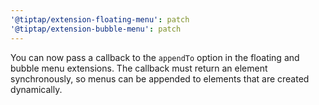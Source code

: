 ```yaml
---
'@tiptap/extension-floating-menu': patch
'@tiptap/extension-bubble-menu': patch
---
```


You can now pass a callback to the `appendTo` option in the floating and bubble menu
extensions. The callback must return an element synchronously,
so menus can be appended to elements that are created dynamically.
